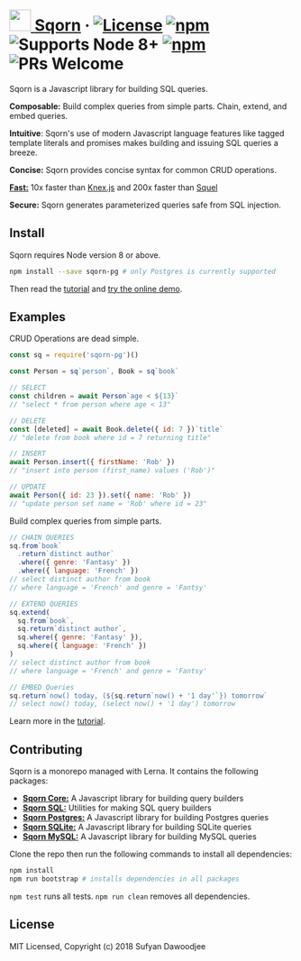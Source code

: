 # [<img src="https://raw.githubusercontent.com/lusakasa/sqorn/master/docs/website/static/img/logo_blue.svg?sanitize=true" height="38px"/> <span style="color: #2979f">Sqorn</span>](https://sqorn.org) &middot; [![License](https://img.shields.io/github/license/lusakasa/sqorn.svg)](https://github.com/lusakasa/sqorn/blob/master/LICENSE) [![npm](https://img.shields.io/npm/v/sqorn.svg)](https://www.npmjs.com/package/sqorn) ![Supports Node 8+](https://img.shields.io/node/v/sqorn.svg) [![npm](https://img.shields.io/travis/lusakasa/sqorn.svg)](https://travis-ci.org/lusakasa/sqorn) ![PRs Welcome](https://img.shields.io/badge/PRs-welcome-brightgreen.svg)

Sqorn is a Javascript library for building SQL queries.

**Composable:** Build complex queries from simple parts. Chain, extend, and embed queries.

**Intuitive**: Sqorn's use of modern Javascript language features like tagged template literals and promises makes building and issuing SQL queries a breeze.

**Concise:** Sqorn provides concise syntax for common CRUD operations.

[**Fast:**](https://sqorn.org/benchmarks.html) 10x faster than [Knex.js](https://knexjs.org/) and 200x faster than [Squel](https://github.com/hiddentao/squel)

**Secure:** Sqorn generates parameterized queries safe from SQL injection.

## Install

Sqorn requires Node version 8 or above.

```sh
npm install --save sqorn-pg # only Postgres is currently supported
```

Then read the [tutorial](https://sqorn.org/docs/tutorial.html) and [try the online demo](https://sqorn.org/demo.html).

## Examples

CRUD Operations are dead simple.

```js
const sq = require('sqorn-pg')()

const Person = sq`person`, Book = sq`book`

// SELECT
const children = await Person`age < ${13}`
// "select * from person where age < 13"

// DELETE
const [deleted] = await Book.delete({ id: 7 })`title`
// "delete from book where id = 7 returning title"

// INSERT
await Person.insert({ firstName: 'Rob' })
// "insert into person (first_name) values ('Rob')"

// UPDATE
await Person({ id: 23 }).set({ name: 'Rob' })
// "update person set name = 'Rob' where id = 23"

```

Build complex queries from simple parts.

```js
// CHAIN QUERIES
sq.from`book`
  .return`distinct author`
  .where({ genre: 'Fantasy' })
  .where({ language: 'French' })
// select distinct author from book
// where language = 'French' and genre = 'Fantsy'

// EXTEND QUERIES
sq.extend(
  sq.from`book`,
  sq.return`distinct author`,
  sq.where({ genre: 'Fantasy' }),
  sq.where({ language: 'French' })
)
// select distinct author from book
// where language = 'French' and genre = 'Fantsy'

// EMBED Queries
sq.return`now() today, (${sq.return`now() + '1 day'`}) tomorrow`
// select now() today, (select now() + '1 day') tomorrow
```

Learn more in the [tutorial](https://sqorn.org/docs/tutorial.html).

## Contributing

Sqorn is a monorepo managed with Lerna. It contains the following packages:

* [**Sqorn Core:**](https://github.com/lusakasa/sqorn/tree/master/packages/sqorn-core) A Javascript library for building query builders
* [**Sqorn SQL:**](https://github.com/lusakasa/sqorn/tree/master/packages/sqorn-sql) Utilities for making SQL query builders
* [**Sqorn Postgres:**](https://github.com/lusakasa/sqorn/tree/master/packages/sqorn-pg) A Javascript library for building Postgres queries
* [**Sqorn SQLite:**](https://github.com/lusakasa/sqorn/tree/master/packages/sqorn-sqlite) A Javascript library for building SQLite queries
* [**Sqorn MySQL:**](https://github.com/lusakasa/sqorn/tree/master/packages/sqorn-msyql) A Javascript library for building MySQL queries

Clone the repo then run the following commands to install all dependencies:

```sh
npm install
npm run bootstrap # installs dependencies in all packages
```

`npm test` runs all tests. `npm run clean` removes all dependencies.

## License

MIT Licensed, Copyright (c) 2018 Sufyan Dawoodjee
